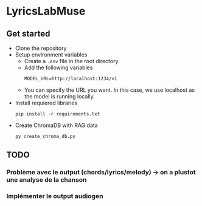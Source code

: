 # LyricsLabMuse
## Get started
- Clone the repository
- Setup environment variables
    - Create a `.env` file in the root directory
    - Add the following variables
        ```
        MODEL_URL=http://localhost:1234/v1
        ```
    - You can specify the URL you want. In this case, we use localhost as the model is running locally.
- Install requiered libraries
    ```
    pip install -r requirements.txt
    ```
- Create ChromaDB with RAG data
    ```
    py create_chroma_db.py
    ```

## TODO

### Problème avec le output (chords/lyrics/melody) -> on a plustot une analyse de la chanson
### Implémenter le output audiogen
### 
